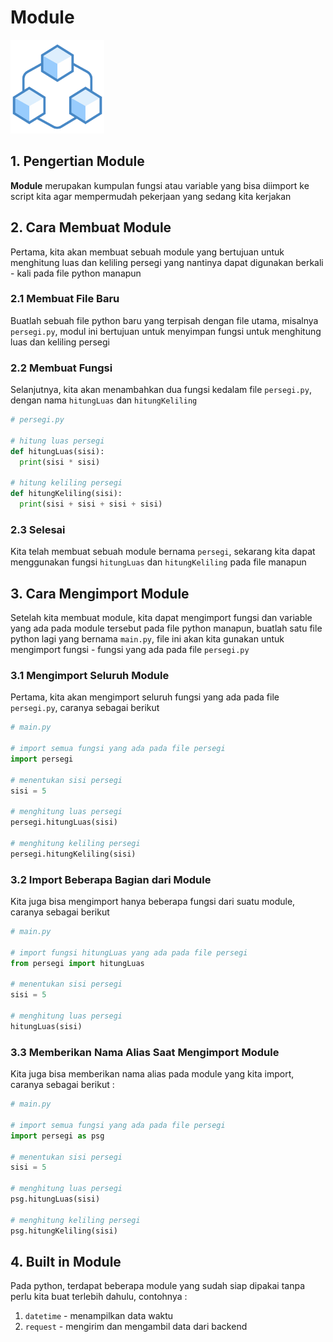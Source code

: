 # Module

<img src="module.png" height="150">

## 1. Pengertian Module

**Module** merupakan kumpulan fungsi atau variable yang bisa diimport ke script kita agar mempermudah pekerjaan yang sedang kita kerjakan

## 2. Cara Membuat Module

Pertama, kita akan membuat sebuah module yang bertujuan untuk menghitung luas dan keliling persegi yang nantinya dapat digunakan berkali - kali pada file python manapun

### 2.1 Membuat File Baru

Buatlah sebuah file python baru yang terpisah dengan file utama, misalnya `persegi.py`, modul ini bertujuan untuk menyimpan fungsi untuk menghitung luas dan keliling persegi

### 2.2 Membuat Fungsi

Selanjutnya, kita akan menambahkan dua fungsi kedalam file `persegi.py`, dengan nama `hitungLuas` dan `hitungKeliling`

```python
# persegi.py

# hitung luas persegi
def hitungLuas(sisi):
  print(sisi * sisi)

# hitung keliling persegi
def hitungKeliling(sisi):
  print(sisi + sisi + sisi + sisi)
```

### 2.3 Selesai

Kita telah membuat sebuah module bernama `persegi`, sekarang kita dapat menggunakan fungsi `hitungLuas` dan `hitungKeliling` pada file manapun

## 3. Cara Mengimport Module

Setelah kita membuat module, kita dapat mengimport fungsi dan variable yang ada pada module tersebut pada file python manapun, buatlah satu file python lagi yang bernama `main.py`, file ini akan kita gunakan untuk mengimport fungsi - fungsi yang ada pada file `persegi.py`

### 3.1 Mengimport Seluruh Module

Pertama, kita akan mengimport seluruh fungsi yang ada pada file `persegi.py`, caranya sebagai berikut

```python
# main.py

# import semua fungsi yang ada pada file persegi
import persegi

# menentukan sisi persegi
sisi = 5

# menghitung luas persegi
persegi.hitungLuas(sisi)

# menghitung keliling persegi
persegi.hitungKeliling(sisi)
```

### 3.2 Import Beberapa Bagian dari Module

Kita juga bisa mengimport hanya beberapa fungsi dari suatu module, caranya sebagai berikut

```python
# main.py

# import fungsi hitungLuas yang ada pada file persegi
from persegi import hitungLuas

# menentukan sisi persegi
sisi = 5

# menghitung luas persegi
hitungLuas(sisi)
```

### 3.3 Memberikan Nama Alias Saat Mengimport Module

Kita juga bisa memberikan nama alias pada module yang kita import, caranya sebagai berikut :

```python
# main.py

# import semua fungsi yang ada pada file persegi
import persegi as psg

# menentukan sisi persegi
sisi = 5

# menghitung luas persegi
psg.hitungLuas(sisi)

# menghitung keliling persegi
psg.hitungKeliling(sisi)
```

## 4. Built in Module

Pada python, terdapat beberapa module yang sudah siap dipakai tanpa perlu kita buat terlebih dahulu, contohnya :

1. `datetime` - menampilkan data waktu
2. `request` - mengirim dan mengambil data dari backend
